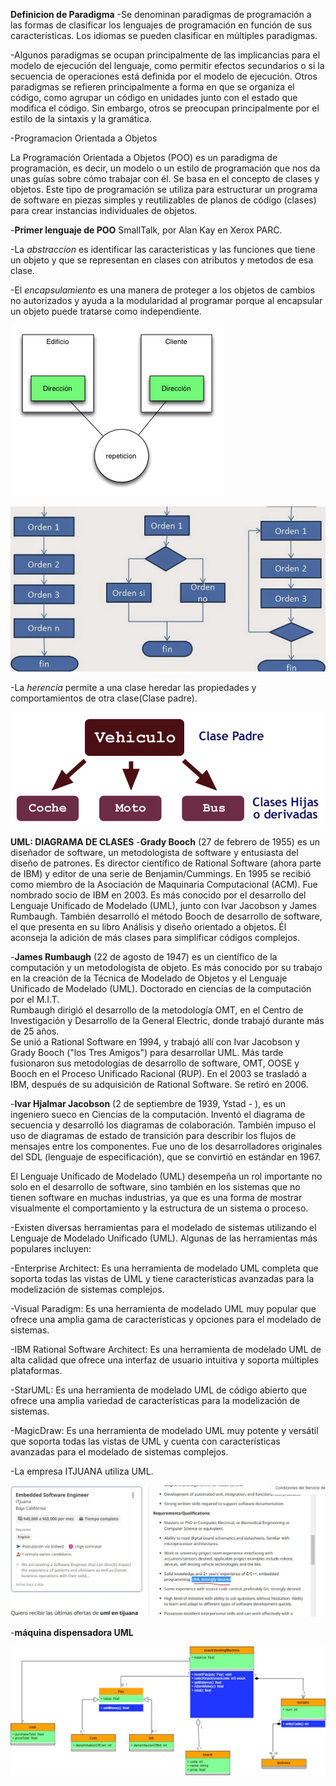 
**Definicion de Paradigma**
-Se denominan paradigmas de programación a las formas de clasificar los lenguajes de programación en función de sus características.
Los idiomas se pueden clasificar en múltiples paradigmas.


-Algunos paradigmas se ocupan principalmente de las implicancias para el modelo de ejecución del lenguaje, como permitir efectos secundarios o si la secuencia de operaciones está definida por el modelo de ejecución. Otros paradigmas se refieren principalmente a forma en que se organiza el código, como agrupar un código en unidades junto con el estado que modifica el código. Sin embargo,
otros se preocupan principalmente por el estilo de la sintaxis y la gramática.


-Programacion Orientada a Objetos


La Programación Orientada a Objetos (POO) es un paradigma de programación, es decir, un modelo o un estilo de programación que nos da
unas guías sobre cómo trabajar con él. Se basa en el concepto de clases y objetos. Este tipo de programación se utiliza para
estructurar un programa de software en piezas simples y reutilizables de planos de código (clases) para crear instancias individuales
de objetos.


-**Primer lenguaje de POO**
SmallTalk, por Alan Kay en Xerox PARC.


-La *abstraccion* es identificar las caracteristicas y las funciones que tiene un objeto y que se representan en clases con atributos
y metodos de esa clase.


-El *encapsulamiento* es una manera de proteger a los objetos de cambios no autorizados y ayuda a la modularidad al programar porque
al encapsular un objeto puede tratarse como independiente.


![](./img1/encapsulamiento.gif)


![](./img1/noencapsulamiento.jpg)

-La *herencia* permite a una clase heredar las propiedades y comportamientos de otra clase(Clase padre).


![](./img1/herencia.gif)




**UML: DIAGRAMA DE CLASES**
-**Grady Booch** (27 de febrero de 1955) es un diseñador de software, un metodologista de software y entusiasta del diseño de patrones. Es  director científico de Rational Software (ahora parte de IBM) y editor de una serie de Benjamin/Cummings. En 1995 se recibió como  miembro de la Asociación de Maquinaria Computacional (ACM). Fue nombrado socio de IBM en 2003.
Es más conocido por el desarrollo del Lenguaje Unificado de Modelado (UML), junto con Ivar Jacobson y James Rumbaugh. También
desarrolló el método Booch de desarrollo de software, el que presenta en su libro Análisis y diseño orientado a objetos. Él aconseja
la adición de más clases para simplificar códigos complejos.


-**James Rumbaugh** (22 de agosto de 1947) es un científico de la computación y un metodologista de objeto. Es más conocido por su trabajo  
en la creación de la Técnica de Modelado de Objetos y el Lenguaje Unificado de Modelado (UML). Doctorado en ciencias de la computación  por el M.I.T.  
Rumbaugh dirigió el desarrollo de la metodología OMT, en el Centro de Investigación y Desarrollo de la General Electric, donde trabajó durante más de 25 años.  
Se unió a Rational Software en 1994, y trabajó allí con Ivar Jacobson y Grady Booch ("los Tres Amigos") para desarrollar UML. Más tarde fusionaron sus metodologías de desarrollo de software, OMT, OOSE y Booch en el Proceso Unificado Racional (RUP). En el 2003 se
trasladó a IBM, después de su adquisición de Rational Software. Se retiró en 2006.


-**Ivar Hjalmar Jacobson** (2 de septiembre de 1939, Ystad - ), es un ingeniero sueco en Ciencias de la computación.
Inventó el diagrama de secuencia y desarrolló los diagramas de
colaboración. También impuso el uso de diagramas de estado de transición
para describir los flujos de mensajes entre los componentes. Fue uno de
los desarrolladores originales del SDL (lenguaje de especificación), que
se convirtió en estándar en 1967.




El Lenguaje Unificado de Modelado (UML) desempeña un rol importante no   solo en el desarrollo de software, sino también en los 
sistemas que no    tienen software en muchas industrias, ya que es una forma de mostrar
visualmente el comportamiento y la estructura de un sistema o proceso.


-Existen diversas herramientas para el modelado de sistemas utilizando el  Lenguaje de Modelado Unificado (UML). Algunas de las herramientas más
 populares incluyen: 


-Enterprise Architect: Es una herramienta de modelado UML completa que   soporta todas las vistas de UML y tiene características avanzadas para la  modelización de sistemas complejos.


-Visual Paradigm: Es una herramienta de modelado UML muy popular que ofrece una amplia gama de características y opciones para el modelado de sistemas.


-IBM Rational Software Architect: Es una herramienta de modelado UML de alta calidad que ofrece una interfaz de usuario intuitiva y soporta múltiples plataformas.


-StarUML: Es una herramienta de modelado UML de código abierto que ofrece una amplia variedad de características para la modelización de sistemas.


-MagicDraw: Es una herramienta de modelado UML muy potente y versátil que soporta todas las vistas de UML y cuenta con características avanzadas para el modelado de sistemas complejos.


-La empresa ITJUANA utiliza UML.

![](./img1/2.JPG)


-**máquina dispensadora UML**

![](./img1/UML.jpg)